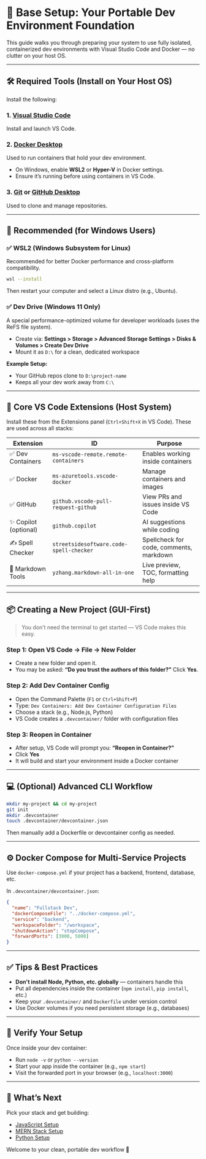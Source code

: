 # 🧱 Base Setup: Your Portable Dev Environment Foundation

This guide walks you through preparing your system to use fully isolated, containerized dev environments with Visual Studio Code and Docker — no clutter on your host OS.

---

## 🛠 Required Tools (Install on Your Host OS)

Install the following:

### 1. [Visual Studio Code](https://code.visualstudio.com/)
Install and launch VS Code.

### 2. [Docker Desktop](https://www.docker.com/products/docker-desktop)
Used to run containers that hold your dev environment.

- On Windows, enable **WSL2** or **Hyper-V** in Docker settings.
- Ensure it’s running before using containers in VS Code.

### 3. [Git](https://git-scm.com/) or [GitHub Desktop](https://desktop.github.com/)
Used to clone and manage repositories.

---

## 🧩 Recommended (for Windows Users)

### ✅ WSL2 (Windows Subsystem for Linux)
Recommended for better Docker performance and cross-platform compatibility.

```bash
wsl --install
```

Then restart your computer and select a Linux distro (e.g., Ubuntu).

### ✅ Dev Drive (Windows 11 Only)
A special performance-optimized volume for developer workloads (uses the ReFS file system).

- Create via: **Settings > Storage > Advanced Storage Settings > Disks & Volumes > Create Dev Drive**
- Mount it as `D:\` for a clean, dedicated workspace

**Example Setup:**
- Your GitHub repos clone to `D:\project-name`
- Keeps all your dev work away from `C:\`

---

## 🧰 Core VS Code Extensions (Host System)

Install these from the Extensions panel (`Ctrl+Shift+X` in VS Code). These are used across all stacks:

| Extension | ID | Purpose |
|-----------|----|---------|
| ✅ Dev Containers | `ms-vscode-remote.remote-containers` | Enables working inside containers |
| ✅ Docker | `ms-azuretools.vscode-docker` | Manage containers and images |
| ✅ GitHub | `github.vscode-pull-request-github` | View PRs and issues inside VS Code |
| ✨ Copilot (optional) | `github.copilot` | AI suggestions while coding |
| ✍️ Spell Checker | `streetsidesoftware.code-spell-checker` | Spellcheck for code, comments, markdown |
| 📘 Markdown Tools | `yzhang.markdown-all-in-one` | Live preview, TOC, formatting help |

---

## 📦 Creating a New Project (GUI-First)

> You don’t need the terminal to get started — VS Code makes this easy.

### Step 1: Open VS Code → File → New Folder
- Create a new folder and open it.
- You may be asked: **“Do you trust the authors of this folder?”** Click **Yes**.

### Step 2: Add Dev Container Config
- Open the Command Palette (`F1` or `Ctrl+Shift+P`)
- Type: `Dev Containers: Add Dev Container Configuration Files`
- Choose a stack (e.g., Node.js, Python)
- VS Code creates a `.devcontainer/` folder with configuration files

### Step 3: Reopen in Container
- After setup, VS Code will prompt you: **“Reopen in Container?”**
- Click **Yes**
- It will build and start your environment inside a Docker container

---

## 💻 (Optional) Advanced CLI Workflow

```bash
mkdir my-project && cd my-project
git init
mkdir .devcontainer
touch .devcontainer/devcontainer.json
```

Then manually add a Dockerfile or devcontainer config as needed.

---

## ⚙️ Docker Compose for Multi-Service Projects

Use `docker-compose.yml` if your project has a backend, frontend, database, etc.

In `.devcontainer/devcontainer.json`:

```json
{
  "name": "Fullstack Dev",
  "dockerComposeFile": "../docker-compose.yml",
  "service": "backend",
  "workspaceFolder": "/workspace",
  "shutdownAction": "stopCompose",
  "forwardPorts": [3000, 5000]
}
```

---

## ✅ Tips & Best Practices

- **Don't install Node, Python, etc. globally** — containers handle this
- Put all dependencies inside the container (`npm install`, `pip install`, etc.)
- Keep your `.devcontainer/` and `Dockerfile` under version control
- Use Docker volumes if you need persistent storage (e.g., databases)

---

## 🧪 Verify Your Setup

Once inside your dev container:

- Run `node -v` or `python --version`
- Start your app inside the container (e.g., `npm start`)
- Visit the forwarded port in your browser (e.g., `localhost:3000`)

---

## 🧭 What’s Next

Pick your stack and get building:

- [JavaScript Setup](./stacks/javascript.md)
- [MERN Stack Setup](./stacks/mern-stack.md)
- [Python Setup](./stacks/python.md)

Welcome to your clean, portable dev workflow 🚀
